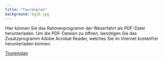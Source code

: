 ```yaml
---
title: "Tourenplan"
background: bg10.jpg
---
```

Hier können Sie das Rahmenprogramm der Weserfahrt als PDF-Datei herunterladen.
Um die PDF-Dateien zu öffnen, benötigen Sie das Zusatzprogramm Adobe Acrobat Reader, welches Sie im Internet kostenfrei herunterladen können.


<a href="assets/images/Tourenplan_IWF_2017.pdf" class="btn btn-outline-inverse btn-sm">Tourenplan</a>


